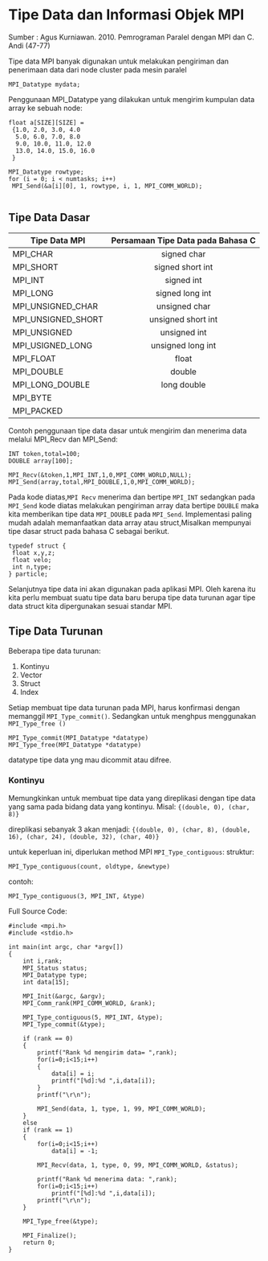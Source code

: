 # Tipe Data dan Informasi Objek MPI

Sumber : Agus Kurniawan. 2010. Pemrograman Paralel dengan MPI dan C. Andi (47-77)

Tipe data MPI banyak digunakan untuk melakukan pengiriman dan penerimaan data dari node cluster pada mesin paralel

``MPI_Datatype mydata;``

Penggunaan MPI_Datatype yang dilakukan untuk mengirim kumpulan data array ke sebuah node:
```
float a[SIZE][SIZE] = 
 {1.0, 2.0, 3.0, 4.0
  5.0, 6.0, 7.0, 8.0
  9.0, 10.0, 11.0, 12.0
  13.0, 14.0, 15.0, 16.0
 }

MPI_Datatype rowtype;
for (i = 0; i < numtasks; i++)
 MPI_Send(&a[i][0], 1, rowtype, i, 1, MPI_COMM_WORLD);
 
```
## Tipe Data Dasar

| Tipe Data MPI | Persamaan Tipe Data pada Bahasa C  |
| ------------- |:-------------:|
| MPI_CHAR | signed char |
| MPI_SHORT | signed short int |
| MPI_INT  | signed int  |
| MPI_LONG  | signed long int  |
| MPI_UNSIGNED_CHAR  | unsigned char  |
| MPI_UNSIGNED_SHORT  | unsigned short int  |
| MPI_UNSIGNED  | unsigned int  |
| MPI_USIGNED_LONG  | unsigned long int  |
| MPI_FLOAT  | float  |
| MPI_DOUBLE  | double  |
| MPI_LONG_DOUBLE  | long double  |
| MPI_BYTE  |   |
| MPI_PACKED  |   |

Contoh penggunaan tipe data dasar untuk mengirim dan menerima data melalui MPI_Recv dan MPI_Send:

```
INT token,total=100;
DOUBLE array[100];

MPI_Recv(&token,1,MPI_INT,1,0,MPI_COMM_WORLD,NULL);
MPI_Send(array,total,MPI_DOUBLE,1,0,MPI_COMM_WORLD); 
```

Pada kode diatas,``MPI Recv`` menerima dan bertipe ``MPI_INT`` sedangkan pada ``MPI_Send`` kode diatas melakukan pengiriman array data bertipe ``DOUBLE`` maka kita memberikan tipe data ``MPI_DOUBLE`` pada ``MPI_Send``. Implementasi paling mudah adalah memanfaatkan data array atau struct,Misalkan mempunyai tipe dasar struct pada bahasa C sebagai berikut. 

```
typedef struct {    
 float x,y,z;    
 float velo;    
 int n,type; 
} particle;
```

Selanjutnya tipe data ini akan digunakan pada aplikasi MPI. Oleh karena itu kita perlu membuat suatu tipe data baru berupa tipe data turunan agar tipe data struct kita dipergunakan sesuai standar MPI.

## Tipe Data Turunan

Beberapa tipe data turunan:
1. Kontinyu
2. Vector
3. Struct
4. Index

Setiap membuat tipe data turunan pada MPI, harus konfirmasi dengan memanggil ``MPI_Type_commit()``. Sedangkan untuk menghpus menggunakan ``MPI_Type_free ()``

```
MPI_Type_commit(MPI_Datatype *datatype)
MPI_Type_free(MPI_Datatype *datatype)
```

datatype tipe data yng mau dicommit atau difree.

### Kontinyu

Memungkinkan untuk membuat tipe data yang direplikasi dengan tipe data yang sama pada bidang data yang kontinyu. Misal:
```{(double, 0), (char, 8)}```

direplikasi sebanyak 3 akan menjadi:
```{(double, 0), (char, 8), (double, 16), (char, 24), (double, 32), (char, 40)}```

untuk keperluan ini, diperlukan method MPI ``MPI_Type_contiguous``:
struktur:
```
MPI_Type_contiguous(count, oldtype, &newtype)
```
contoh:
```
MPI_Type_contiguous(3, MPI_INT, &type)
```

Full Source Code:
```
#include <mpi.h>
#include <stdio.h>
 
int main(int argc, char *argv[])
{
    int i,rank;
    MPI_Status status;
    MPI_Datatype type;
    int data[15];
 
    MPI_Init(&argc, &argv);
	MPI_Comm_rank(MPI_COMM_WORLD, &rank);

    MPI_Type_contiguous(5, MPI_INT, &type);
    MPI_Type_commit(&type);	
 
    if (rank == 0)
    {
		printf("Rank %d mengirim data= ",rank);
		for(i=0;i<15;i++)
		{
			data[i] = i;
			printf("[%d]:%d ",i,data[i]);
		}
		printf("\r\n");

        MPI_Send(data, 1, type, 1, 99, MPI_COMM_WORLD);		
    }
    else 
	if (rank == 1)
    {
		for(i=0;i<15;i++)		
			data[i] = -1;

        MPI_Recv(data, 1, type, 0, 99, MPI_COMM_WORLD, &status);		

		printf("Rank %d menerima data: ",rank);
		for(i=0;i<15;i++)
			printf("[%d]:%d ",i,data[i]);
		printf("\r\n");
    }

	MPI_Type_free(&type);
 
    MPI_Finalize();
    return 0;
}
```

